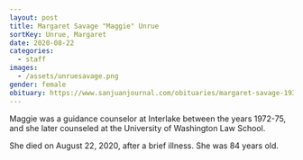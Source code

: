 ```yaml
---
layout: post
title: Margaret Savage "Maggie" Unrue
sortKey: Unrue, Margaret
date: 2020-08-22
categories:
  - staff
images:
  - /assets/unruesavage.png
gender: female
obituary: https://www.sanjuanjournal.com/obituaries/margaret-savage-1936-2020/
---
```


Maggie was a guidance counselor at Interlake between the years 1972-75, and she later counseled at the University of Washington Law School.

She died on August 22, 2020, after a brief illness. She was 84 years old.
